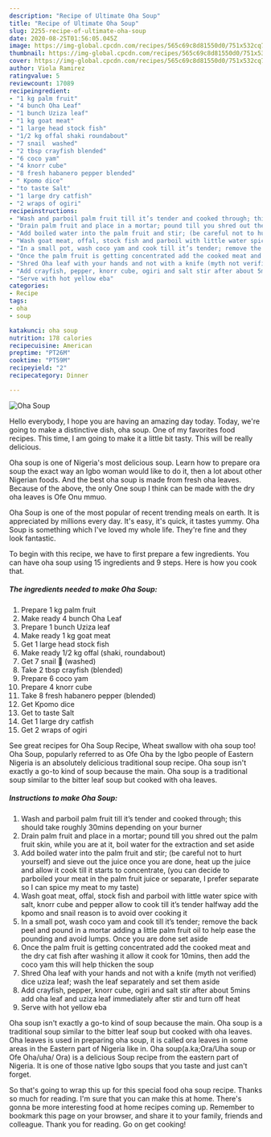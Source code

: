 ```yaml
---
description: "Recipe of Ultimate Oha Soup"
title: "Recipe of Ultimate Oha Soup"
slug: 2255-recipe-of-ultimate-oha-soup
date: 2020-08-25T01:56:05.045Z
image: https://img-global.cpcdn.com/recipes/565c69c8d81550d0/751x532cq70/oha-soup-recipe-main-photo.jpg
thumbnail: https://img-global.cpcdn.com/recipes/565c69c8d81550d0/751x532cq70/oha-soup-recipe-main-photo.jpg
cover: https://img-global.cpcdn.com/recipes/565c69c8d81550d0/751x532cq70/oha-soup-recipe-main-photo.jpg
author: Viola Ramirez
ratingvalue: 5
reviewcount: 17089
recipeingredient:
- "1 kg palm fruit"
- "4 bunch Oha Leaf"
- "1 bunch Uziza leaf"
- "1 kg goat meat"
- "1 large head stock fish"
- "1/2 kg offal shaki roundabout"
- "7 snail  washed"
- "2 tbsp crayfish blended"
- "6 coco yam"
- "4 knorr cube"
- "8 fresh habanero pepper blended"
- " Kpomo dice"
- "to taste Salt"
- "1 large dry catfish"
- "2 wraps of ogiri"
recipeinstructions:
- "Wash and parboil palm fruit till it’s tender and cooked through; this should take roughly 30mins depending on your burner"
- "Drain palm fruit and place in a mortar; pound till you shred out the palm fruit skin, while you are at it, boil water for the extraction and set aside"
- "Add boiled water into the palm fruit and stir; (be careful not to hurt yourself) and sieve out the juice once you are done, heat up the juice and allow it cook till it starts to concentrate, (you can decide to parboiled your meat in the palm fruit juice or separate, I prefer separate so I can spice my meat to my taste)"
- "Wash goat meat, offal, stock fish and parboil with little water spice with salt, knorr cube and pepper allow to cook till it’s tender halfway add the kpomo and snail reason is to avoid over cooking it"
- "In a small pot, wash coco yam and cook till it’s tender; remove the back peel and pound in a mortar adding a little palm fruit oil to help ease the pounding and avoid lumps. Once you are done set aside"
- "Once the palm fruit is getting concentrated add the cooked meat and the dry cat fish after washing it allow it cook for 10mins, then add the coco yam this will help thicken the soup"
- "Shred Oha leaf with your hands and not with a knife (myth not verified) dice uziza leaf; wash the leaf separately and set them aside"
- "Add crayfish, pepper, knorr cube, ogiri and salt stir after about 5mins add oha leaf and uziza leaf immediately after stir and turn off heat"
- "Serve with hot yellow eba"
categories:
- Recipe
tags:
- oha
- soup

katakunci: oha soup 
nutrition: 178 calories
recipecuisine: American
preptime: "PT26M"
cooktime: "PT59M"
recipeyield: "2"
recipecategory: Dinner

---
```



![Oha Soup](https://img-global.cpcdn.com/recipes/565c69c8d81550d0/751x532cq70/oha-soup-recipe-main-photo.jpg)

Hello everybody, I hope you are having an amazing day today. Today, we're going to make a distinctive dish, oha soup. One of my favorites food recipes. This time, I am going to make it a little bit tasty. This will be really delicious.

Oha soup is one of Nigeria&#39;s most delicious soup. Learn how to prepare ora soup the exact way an Igbo woman would like to do it, then a lot about other Nigerian foods. And the best oha soup is made from fresh oha leaves. Because of the above, the only One soup I think can be made with the dry oha leaves is Ofe Onu mmuo.

Oha Soup is one of the most popular of recent trending meals on earth. It is appreciated by millions every day. It's easy, it's quick, it tastes yummy. Oha Soup is something which I've loved my whole life. They're fine and they look fantastic.


To begin with this recipe, we have to first prepare a few ingredients. You can have oha soup using 15 ingredients and 9 steps. Here is how you cook that.

<!--inarticleads1-->

##### The ingredients needed to make Oha Soup:

1. Prepare 1 kg palm fruit
1. Make ready 4 bunch Oha Leaf
1. Prepare 1 bunch Uziza leaf
1. Make ready 1 kg goat meat
1. Get 1 large head stock fish
1. Make ready 1/2 kg offal (shaki, roundabout)
1. Get 7 snail 🐌 (washed)
1. Take 2 tbsp crayfish (blended)
1. Prepare 6 coco yam
1. Prepare 4 knorr cube
1. Take 8 fresh habanero pepper (blended)
1. Get  Kpomo dice
1. Get to taste Salt
1. Get 1 large dry catfish
1. Get 2 wraps of ogiri


See great recipes for Oha Soup Recipe, Wheat swallow with oha soup too! Oha Soup, popularly referred to as Ofe Oha by the Igbo people of Eastern Nigeria is an absolutely delicious traditional soup recipe. Oha soup isn&#39;t exactly a go-to kind of soup because the main. Oha soup is a traditional soup similar to the bitter leaf soup but cooked with oha leaves. 

<!--inarticleads2-->

##### Instructions to make Oha Soup:

1. Wash and parboil palm fruit till it’s tender and cooked through; this should take roughly 30mins depending on your burner
1. Drain palm fruit and place in a mortar; pound till you shred out the palm fruit skin, while you are at it, boil water for the extraction and set aside
1. Add boiled water into the palm fruit and stir; (be careful not to hurt yourself) and sieve out the juice once you are done, heat up the juice and allow it cook till it starts to concentrate, (you can decide to parboiled your meat in the palm fruit juice or separate, I prefer separate so I can spice my meat to my taste)
1. Wash goat meat, offal, stock fish and parboil with little water spice with salt, knorr cube and pepper allow to cook till it’s tender halfway add the kpomo and snail reason is to avoid over cooking it
1. In a small pot, wash coco yam and cook till it’s tender; remove the back peel and pound in a mortar adding a little palm fruit oil to help ease the pounding and avoid lumps. Once you are done set aside
1. Once the palm fruit is getting concentrated add the cooked meat and the dry cat fish after washing it allow it cook for 10mins, then add the coco yam this will help thicken the soup
1. Shred Oha leaf with your hands and not with a knife (myth not verified) dice uziza leaf; wash the leaf separately and set them aside
1. Add crayfish, pepper, knorr cube, ogiri and salt stir after about 5mins add oha leaf and uziza leaf immediately after stir and turn off heat
1. Serve with hot yellow eba


Oha soup isn&#39;t exactly a go-to kind of soup because the main. Oha soup is a traditional soup similar to the bitter leaf soup but cooked with oha leaves. Oha leaves is used in preparing oha soup, it is called ora leaves in some areas in the Eastern part of Nigeria like in. Oha soup(a.ka;Ora/Uha soup or Ofe Oha/uha/ Ora) is a delicious Soup recipe from the eastern part of Nigeria. It is one of those native Igbo soups that you taste and just can&#39;t forget. 

So that's going to wrap this up for this special food oha soup recipe. Thanks so much for reading. I'm sure that you can make this at home. There's gonna be more interesting food at home recipes coming up. Remember to bookmark this page on your browser, and share it to your family, friends and colleague. Thank you for reading. Go on get cooking!
